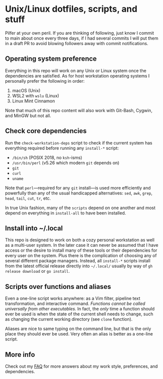 # Unix/Linux dotfiles, scripts, and stuff

Pilfer at your own peril. If you are thinking of following, just know I commit to main about once every three days, if I had several commits I will put them in a draft PR to avoid blowing followers away with commit notifications.

## Operating system preference

Everything in this repo will work on any Unix or Linux system once the dependencies are satisfied. As for host workstation operating systems I personally prefer the following in order:

1. macOS (Unix)
2. WSL2 with `wslu` (Linux)
3. Linux Mint Cinnamon

Note that much of this repo content will also work with Git-Bash, Cygwin, and MinGW but not all.

## Check core dependencies

Run the `check-workstation-deps` script to check if the current system has everything required before running any `install-*` script:

- `/bin/sh` (POSIX 2018, no `ksh`-isms)
- `/usr/bin/perl` (v5.26 which modern `git` depends on)
- `git`
- `curl`
- `uname`

Note that `perl`—required for any `git` install—is used more efficiently and powerfully than any of the usual handicapped alternatives: `sed`, `awk`, `grep`, `head`, `tail`, `cut`, `tr`, etc.

In true Unix fashion, many of the `scripts` depend on one another and most depend on everything in `install-all` to have been installed.

## Install into ~/.local

This repo is designed to work on both a cozy personal workstation as well as a multi-user system. In the later case it can never be assumed that I have access or the desire to install many of these tools or their dependencies for every user on the system. Plus there is the complication of choosing any of several different package managers. Instead, all `install-*` scripts install from the latest official release directly into `~/.local/` usually by way of `gh release download` or `go install`.

## Scripts over functions and aliases

Even a one-line script works anywhere: as a Vim filter, pipeline text transformation, and interactive command. _Functions cannot be called universally from other executables._ In fact, the _only_ time a function should ever be used is when the state of the current shell needs to change, such as changing the current working directory (see `clone` function).

Aliases are nice to same typing on the command line, but that is the only place they should ever be used. Very often an alias is better as a one-line script.

## More info

Check out my [FAQ](https://github.com/rwxrob/faq) for more answers about my work style, preferences, and dependencies.
